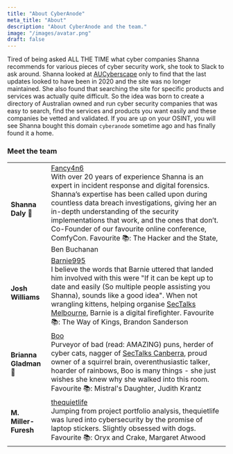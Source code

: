 ```yaml
---
title: "About CyberAnode"
meta_title: "About"
description: "About CyberAnode and the team."
image: "/images/avatar.png"
draft: false
---
```


Tired of being asked ALL THE TIME what cyber companies Shanna recommends for various pieces of cyber security work, she took to Slack to ask around. Shanna looked at [AUCyberscape](https://aucyberscape.com/) only to find that the last updates looked to have been in 2020 and the site was no longer maintained. She also found that searching the site for specific products and services was actually quite difficult. So the idea was born to create a directory of Australian owned and run cyber security companies that was easy to search, find the services and products you want easily and these companies be vetted and validated. If you are up on your OSINT, you will see Shanna bought this domain `cyberanode` sometime ago and has finally found it a home.

<h3 class="h3 mb-6">Meet the team</h3>

|  | |
| --- | --- |
| **Shanna Daly 🦄** | [Fancy4n6](https://linktr.ee/shannadaly) <br> With over 20 years of experience Shanna is an expert in incident response and digital forensics. Shanna’s expertise has been called upon during countless data breach investigations, giving her an in-depth understanding of the security implementations that work, and the ones that don’t. Co-Founder of our favourite online conference, ComfyCon. Favourite 📚: The Hacker and the State, Ben Buchanan|
| **Josh Williams** | [Barnie995](https://twitter.com/Barnie995) <br> I believe the words that Barnie uttered that landed him involved with this were "If it can be kept up to date and easily (So multiple people assisting you Shanna), sounds like a good idea". When not wrangling kittens, helping organise [SecTalks Melbourne](https://www.sectalks.org/melbourne/), Barnie is a digital firefighter. Favourite 📚: The Way of Kings, Brandon Sanderson|
| **Brianna Gladman 🌈** | [Boo](https://www.linkedin.com/in/boo-brianna-gladman/) <br> Purveyor of bad (read: AMAZING) puns, herder of cyber cats, nagger of [SecTalks Canberra](https://www.sectalks.org/canberra/), proud owner of a squirrel brain, overenthusiastic talker, hoarder of rainbows, Boo is many things - she just wishes she knew why she walked into this room. Favourite 📚: Mistral's Daughter, Judith Krantz |
| **M. Miller-Furesh** | [thequietlife](https://github.com/thequietlife) <br> Jumping from project portfolio analysis, thequietlife was lured into cybersecurity by the promise of laptop stickers. Slightly obsessed with dogs. Favourite 📚: Oryx and Crake, Margaret Atwood |
